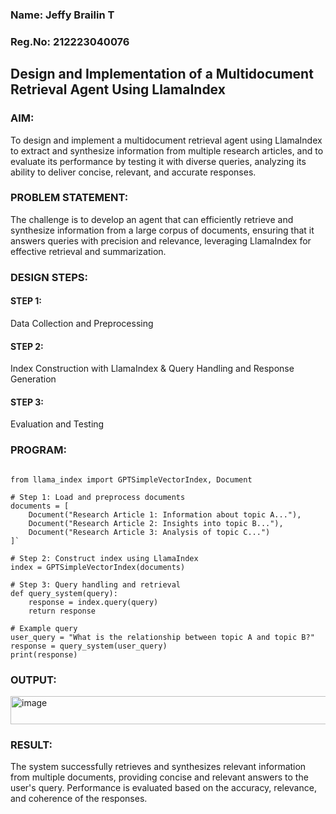### Name: Jeffy Brailin T
### Reg.No: 212223040076

## Design and Implementation of a Multidocument Retrieval Agent Using LlamaIndex

### AIM:
To design and implement a multidocument retrieval agent using LlamaIndex to extract and synthesize information from multiple research articles, and to evaluate its performance by testing it with diverse queries, analyzing its ability to deliver concise, relevant, and accurate responses.

### PROBLEM STATEMENT:
The challenge is to develop an agent that can efficiently retrieve and synthesize information from a large corpus of documents, ensuring that it answers queries with precision and relevance, leveraging LlamaIndex for effective retrieval and summarization.

### DESIGN STEPS:

#### STEP 1:
Data Collection and Preprocessing
#### STEP 2:
Index Construction with LlamaIndex & Query Handling and Response Generation
#### STEP 3:
Evaluation and Testing

### PROGRAM:

```

from llama_index import GPTSimpleVectorIndex, Document

# Step 1: Load and preprocess documents
documents = [
    Document("Research Article 1: Information about topic A..."),
    Document("Research Article 2: Insights into topic B..."),
    Document("Research Article 3: Analysis of topic C...")
]`

# Step 2: Construct index using LlamaIndex
index = GPTSimpleVectorIndex(documents)

# Step 3: Query handling and retrieval
def query_system(query):
    response = index.query(query)
    return response

# Example query
user_query = "What is the relationship between topic A and topic B?"
response = query_system(user_query)
print(response)

```
### OUTPUT:
<img width="1304" height="45" alt="image" src="https://github.com/user-attachments/assets/68bcb63a-1b3c-4b24-a94d-8e27e2a8f6d9" />

### RESULT:
The system successfully retrieves and synthesizes relevant information from multiple documents, providing concise and relevant answers to the user's query. Performance is evaluated based on the accuracy, relevance, and coherence of the responses.

